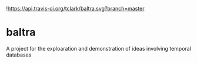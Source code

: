 !https://api.travis-ci.org/tclark/baltra.svg?branch=master

# baltra
A project for the exploaration and demonstration of ideas involving temporal databases
